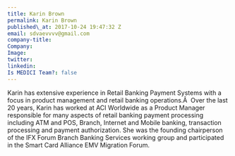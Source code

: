 ```yaml
---
title: Karin Brown
permalink: Karin Brown
published\_at: 2017-10-24 19:47:32 Z
email: sdvaevvvv@gmail.com
company-title: 
Company: 
Image: 
twitter: 
linkedin: 
Is MEDICI Team?: false
---
```


Karin has extensive experience in Retail Banking Payment Systems with a focus in product management and retail banking operations.Â  Over the last 20 years, Karin has worked at ACI Worldwide as a Product Manager responsible for many aspects of retail banking payment processing including ATM and POS, Branch, Internet and Mobile banking, transaction processing and payment authorization. She was the founding chairperson of the IFX Forum Branch Banking Services working group and participated in the Smart Card Alliance EMV Migration Forum.